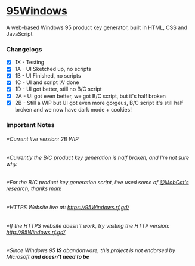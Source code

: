 # [95Windows](https://95Windows.rf.gd/)
A web-based Windows 95 product key generator, built in HTML, CSS and JavaScript
### Changelogs
- [x] 1X - Testing
- [x] 1A - UI Sketched up, no scripts
- [x] 1B - UI Finished, no scripts
- [x] 1C - UI and script 'A' done
- [x] 1D - UI got better, still no B/C script
- [x] 2A - UI got even better, we got B/C script, but it's half broken
- [x] 2B - Still a WIP but UI got even more gorgeus, B/C script it's still half broken and we now have dark mode + cookies!
### Important Notes
###### *Current live version: 2B WIP
###### *Currently the B/C product key generation is half broken, and I'm not sure why.
###### *For the B/C product key generation script, i've used some of [@MobCat's](https://github.com/MobCat) research, thanks man!
###### *HTTPS Website live at: https://95Windows.rf.gd/
###### *If the HTTPS website doesn't work, try visiting the HTTP version: http://95Windows.rf.gd/
###### *Since Windows 95 ****IS**** abandonware, this project is not endorsed by Microsoft **and doesn't need to be**

